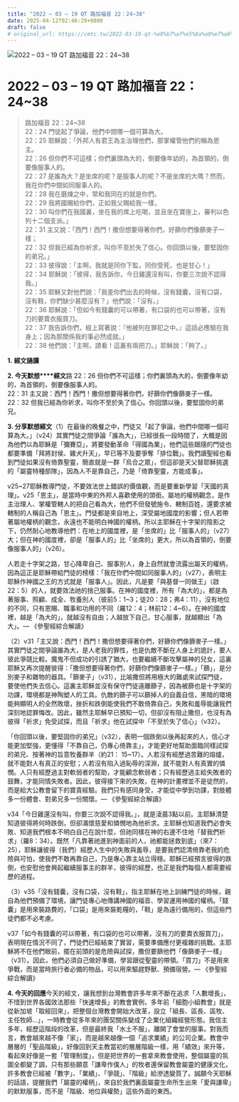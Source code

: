 ```yaml
---
title: "2022 – 03 – 19 QT 路加福音 22：24~38"
date: 2025-04-12T02:46:29+0800
draft: false
# original_url: https://cmtc.tw/2022-03-19-qt-%e8%b7%af%e5%8a%a0%e7%a6%8f%e9%9f%b3-22%ef%bc%9a2438
---
```


![2022 – 03 – 19 QT 路加福音 22：24~38](/images/qt.jpg   "2022 – 03 – 19 QT 路加福音 22：24~38")

# 2022 – 03 – 19 QT 路加福音 22：24~38

> 路加福音 22：24~38  
> 22：24 門徒起了爭論，他們中間哪一個可算為大。  
> 22：25 耶穌說：「外邦人有君王為主治理他們，那掌權管他們的稱為恩主。  
> 22：26 但你們不可這樣；你們裏頭為大的，倒要像年幼的，為首領的，倒要像服事人的。  
> 22：27 是誰為大？是坐席的呢？是服事人的呢？不是坐席的大嗎？然而，我在你們中間如同服事人的。  
> 22：28 我在磨煉之中，常和我同在的就是你們。  
> 22：29 我將國賜給你們，正如我父賜給我一樣，  
> 22：30 叫你們在我國裏，坐在我的席上吃喝，並且坐在寶座上，審判以色列十二個支派。」  
> 22：31 主又說：「西門！西門！撒但想要得著你們，好篩你們像篩麥子一樣；  
> 22：32 但我已經為你祈求，叫你不至於失了信心。你回頭以後，要堅固你的弟兄。」  
> 22：33 彼得說：「主啊，我就是同你下監，同你受死，也是甘心！」  
> 22：34 耶穌說：「彼得，我告訴你，今日雞還沒有叫，你要三次說不認得我。」  
> 22：35 耶穌又對他們說：「我差你們出去的時候，沒有錢囊，沒有口袋，沒有鞋，你們缺少甚麼沒有？」他們說：「沒有。」  
> 22：36 耶穌說：「但如今有錢囊的可以帶著，有口袋的也可以帶著，沒有刀的要賣衣服買刀。  
> 22：37 我告訴你們，經上寫著說：『他被列在罪犯之中。』這話必應驗在我身上；因為那關係我的事必然成就。」  
> 22：38 他們說：「主啊，請看！這裏有兩把刀。」耶穌說：「夠了。」

**1.** **經文誦讀**

**2. 今天默想****經文**路 22：26 但你們不可這樣；你們裏頭為大的，倒要像年幼的，為首領的，倒要像服事人的。  
22：31 主又說：西門！西門！撒但想要得著你們，好篩你們像篩麥子一樣。  
22：32 但我已經為你祈求，叫你不至於失了信心。你回頭以後，要堅固你的弟兄。

**3. 分享默想經文**（1）在最後的晚餐之中，門徒又「起了爭論，他們中間哪一個可算為大。」（v24）其實門徒之間爭論「誰為大」，已經很長一段時間了，大概是因為他們以為耶穌是「彌賽亞」，將要發動革命「得國為業」，他們這些跟隨的門徒也都要準備「拜將封侯、雞犬升天」，早已等不及要爭奪「排位戰」。我們讀聖經也看到門徒如果沒有倚靠聖靈，簡直就是一群「烏合之眾」，但這卻是天父替耶穌挑選的「屬靈特種部隊」，因為人不是靠自己，乃是「倚靠聖靈，方能成事」。

v25~27耶穌教導門徒，不要效法世上錯誤的價值觀，而是要重新學習「天國的真理」。v25「恩主」，是當時中東的外邦人喜歡使用的頭銜。屬地的權柄觀念，是作主治理人、掌權管轄人的把自己看為大，他們不但發號施令、轄制百姓，還要求被轄制的人稱自己為「恩主」。門徒都是來自地上，深受屬地國度的影響；但人若帶著屬地權柄的觀念，永遠也不能明白神國的權柄。所以主耶穌在十字架的陰影之下，仍然耐心地教導他們：在地上的國度裡，是「坐席的」比「服事人的」（v27）大；但在神的國度裡，卻是「服事人的」比「坐席的」更大，所以為首領的，倒要像服事人的」（v26）。

人若走十字架之路，甘心降卑自己、服事別人，身上自然就會流露出屬天的權柄，因為這正是耶穌帶給門徒的榜樣：「我在你們中間如同服事人的」（v27），表明主耶穌作神國之王的方式就是「服事人」。因此，凡是要「與基督一同做王」（啟22：5）的人，就要效法祂的捨己服事。在神的國度裡，所有「為大的」，都是為著服事、照顧、成全、牧養別人（彼前5：1~3；徒20：28；弗4：11），沒有地位的不同，只有恩賜、職事和功用的不同（羅12：4；林前12：4~6）。在神的國度裡，越是「為大的」，就越沒有自由；人越放下自己，甘心服事，就越顯出「為大」。— 《參聖經綜合解讀》

（2）v31「主又說：西門！西門！撒但想要得著你們，好篩你們像篩麥子一樣。」其實門徒之間爭論誰為大，是人老我的罪性，也是仇敵不斷在人身上的詭計，要人彼此爭競比較。魔鬼不但成功的引誘了猶大，也要繼續不斷攻擊屬神的兒女，這裏耶穌又再次提醒彼得：「撒但想要得著你們，好篩你們像篩麥子一樣。」「篩」，是分別麥子和雜物的器具。「篩麥子」（v31），比喻撒但將用極大的難處來試探門徒，要使他們失去信心。這裏主耶穌並沒有保守門徒遠離篩子，因為被篩也是十字架的功課，環境都是神陶塑人的工具。仇敵的篩子可以篩掉人的自義自信，黑暗的環境能夠顯明人的全然敗壞，挫折和跌倒能使我們不敢倚靠自己，失敗和羞辱能讓我們深刻地認罪悔改。因此，雖然主耶穌早已預知一切，但卻沒有阻止撒但，也沒有為彼得「祈求」免受試探，而且「祈求」他在試探中「不至於失了信心」（v32）。

「你回頭以後，要堅固你的弟兄」（v32），表明一個跌倒以後再起來的人，信心才能更加堅強，更懂得「不靠自己，仍專心倚靠主」，才能更好地幫助面臨同樣試探的弟兄、按著神的旨意牧養群羊（約21： 15~17）。人若沒有經歷過苦難的熔爐，就不能對人有真正的安慰；人若沒有陷入過恥辱的深淵，就不能對人有真實的憐憫。人只有經歷過主對軟弱者的幫助，才能顧念軟弱者；只有經歷過主給失敗者的鼓舞，才能同情失敗者。因此，彼得接下來的失敗，在神的計畫裡並不是徒然的，而是給大公教會留下的寶貴經驗。我們只有感同身受，才能從中學到功課，對肢體多一份體會、對弟兄多一份關懷。— 《參聖經綜合解讀》

v34「今日雞還沒有叫，你要三次說不認得我。」，就是淩晨3點以前。主耶穌清楚知道彼得將何時跌倒，但卻滿懷慈愛和憐憫地為他祈求。主耶穌也知道我們必會失敗、知道我們根本不明白自己在說什麼，但祂同樣在神的右邊不住地「替我們祈求」（羅8：34）。既然「凡靠著祂進到神面前的人，祂都能拯救到底」（來7：25），耶穌讓彼得（我們）經歷人生中的失敗與羞辱，是要我們認清倚靠老我的危險與可怕，使我們不敢再靠自己，乃是專心靠主站立得穩。耶穌已經預言彼得的跌倒，也安慰他會興起繼續服事主的群羊，彼得的經歷，也正是我們每個人都需要經歷的過程。

（3）v35「沒有錢囊，沒有口袋，沒有鞋」，指主耶穌在地上訓練門徒的時候，親自為他們預備了環境，讓門徒專心地傳講神國的福音、學習運用神國的權柄。「錢囊」是用來裝路費的，「口袋」是用來裝乾糧的，「鞋」是為遠行備用的，但這些門徒們都不必考慮。

v37「如今有錢囊的可以帶著，有口袋的也可以帶著，沒有刀的要賣衣服買刀」，表明現在情況不同了，門徒們已經結束了實習，需要準備應付更複雜的挑戰。主耶穌將不在他們眼前，擺在前頭的是危險與試探，撒但要篩他們「像篩麥子一樣」（v31）。因此，他們必須自己做好準備，學習跟從聖靈的帶領。「買刀」不是用來爭戰，而是當時旅行者必備的物品，可以用來驅趕野獸、預備宿營。— 《參聖經綜合解讀》

**4. 今天的回應**今天的經文，讓我想到台灣教會許多年來不斷在追求「人數增長」，不惜到世界各國效法那些「快速增長」的教會實例，多年前「細胞小組教會」就是從新加坡「取經回來」，把整個台灣教會開始大改革，設立「組長、區長、區牧、主任牧師…」，一時教會從多年來的團契關係變成了企業化組織經營形態。我信主多年，經歷這階段的改革，但是最終我「水土不服」，離開了會堂的服事。對我而言，教會越來越不像「家」，而是越來越像一個「追求業績」的公司企業。教會中層層的「聖品階級」，好像回到天主教當初的層層階級一樣，用「績效」來升等，看起來好像是一套「管理制度」，但是把世界的一套拿來教會使用，整個屬靈的氛圍全都變了調，只有那些願意「謙卑作僕人」的牧者還保留教會屬靈的健康文化，許多教會已經被「數字」、「業績」、「爭競」、「階級」給滲透變質了。誠願今天耶穌的話語，提醒我們「屬靈的權柄」，來自於我們裏面屬靈生命所生出來「愛與謙卑」的默默服事，而不是「階級、地位與權勢」這些外面的東西。